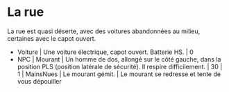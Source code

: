 # La rue

La rue est quasi déserte, avec des voitures abandonnées au milieu, certaines avec le capot ouvert.

* Voiture | Une voiture électrique, capot ouvert. Batterie HS. | 0
* NPC | Mourant | Un homme de dos, allongé sur le côté gauche, dans la position PLS (position latérale de sécurité). Il respire difficilement.  | 30 | 1 | MainsNues | Le mourant gémit. | Le mourant se redresse et tente de vous dépouiller

